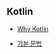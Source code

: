 Kotlin
-------------

* [Why Kotlin](./Readme/WhyKotlin.md)

* [기본 문법](./Readme/Basic.md)
      





